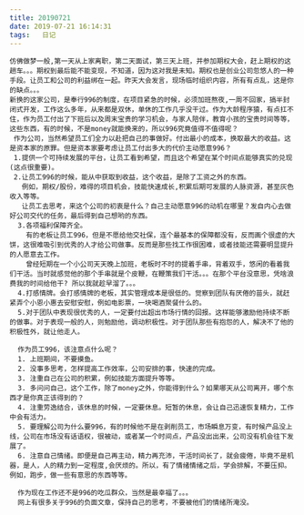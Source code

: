 ```yaml
---
title: 20190721
date: 2019-07-21 16:14:31
tags:   日记
---
```

    仿佛做梦一般,第一天从上家离职，第二天面试，第三天上班，并参加期权大会，赶上期权的这趟车。。。期权到最后能不能变现，不知道，因为这对我是未知。期权也是创业公司忽悠人的一种手段。让员工和公司的利益绑在一起。昨天大会发言，现场临时组织内容，所有有点乱，这是你的缺点。。。
    新换的这家公司，是奉行996的制度，在项目紧急的时候，必须加班熬夜,一周不回家，搞半封闭式开发，工作这么多年，从来都是双休，单休的工作几乎没干过。作为大龄程序猿，有点扛不住，作为员工付出了下班后以及周末宝贵的学习机会，与家人陪伴，教育小孩的宝贵时间等等，这些东西，有的时候，不是money就能换来的，所以996究竟值得不值得呢？
     作为公司，当然希望员工们全力以赴把自己的事做好。付出最小的成本，换取最大的收益。这是资本家的原罪。但是资本家要考虑让员工付出多大的代价主动愿意996？
     1.提供一个可持续发展的平台，让员工看到希望，而且这个希望在某个时间点能够真实的兑现(这点很重要)。
     2.让员工996的时候，能从中获取到收益，这个收益，是除了工资之外的东西。
       例如，期权/股份，难得的项目机会，技能快速成长,积累后期可发展的人脉资源，甚至灰色收入等等。
       让员工去思考，来这个公司的初衷是什么？自己主动愿意996的动机在哪里？发自内心去做好公司交代的任务，最后得到自己想哟的东西。
      3.各项福利保障齐全。
        有的老板让员工996，但是不愿给他交社保，连个最基本的保障都没有，反而画个很虚的大饼，这很难吸引到优秀的人才给公司做事。反而是那些找工作很困难，或者技能还需要明显提升的人愿意去工作。
        曾经短期在一个小公司天天晚上加班，老板时不时的提着手串，背着双手，悠闲的看着我们干活。当时就感觉他的那个手串就是个皮鞭，在鞭策我们干活。。。在那个平台没意思，凭啥浪费我的时间给他干? 所以我就趁早溜了。。。
      4.打感情牌。会打感情牌的老板，其实管理成本是很低的。觉察到团队有厌倦的苗头，就赶紧弄个小恩小惠去安慰安慰，例如电影票，一块喝酒聚餐什么的。
      5.对于团队中表现很优秀的人，一定要付出超出市场行情的回报。这样能够激励他持续不断的做事。对于表现一般的人，则勉励他，调动积极性。对于团队那些有抱怨的人，解决不了他的积极性外，就让他走人。
      
      作为员工996，该注意点什么呢？
      1. 上班期间，不要摸鱼。
      2. 没事多思考，怎样提高工作效率，公司安排的事，快速的完成。
      3. 注重自己在公司的积累，例如技能方面提升等等。
      3. 多问问自己，这个工作，除了money之外，你能得到什么？如果哪天从公司离开，哪个东西才是你真正该得到的？
      4. 注重劳逸结合，该休息的时候，一定要休息。短暂的休息，会让自己迅速恢复精力，工作中会有活力。
      5. 要理解公司为什么要996，有的时候他不是在剥削员工，市场瞬息万变，有时候产品没上线，公司在市场没有话语权，很被动，或者某一个时间点，产品没出出来，公司没有机会往下发展了。
      6. 注意自己情绪。即便是自己再主动，精力再充沛，干活时间长了，就会疲倦，毕竟不是机器，是人，人的精力到一定程度,会厌烦的。所以，有了情绪情绪之后，学会排解，不要压抑。例如，跑步，做一些有意思的东西等等。
      
      作为现在工作还不是996的吃瓜群众，当然是最幸福了。。。 
      网上有很多关于996的负面文章，保持自己的思考，不要被他们的情绪所淹没。
      
      
    
